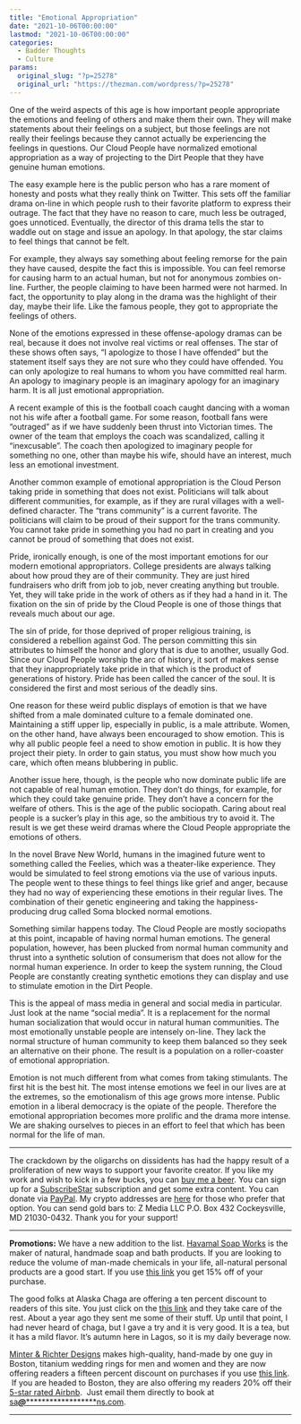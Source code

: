 ```yaml
---
title: "Emotional Appropriation"
date: "2021-10-06T00:00:00"
lastmod: "2021-10-06T00:00:00"
categories:
  - Badder Thoughts
  - Culture
params:
  original_slug: "?p=25278"
  original_url: "https://thezman.com/wordpress/?p=25278"
---
```


One of the weird aspects of this age is how important people appropriate
the emotions and feeling of others and make them their own. They will
make statements about their feelings on a subject, but those feelings
are not really their feelings because they cannot actually be
experiencing the feelings in questions. Our Cloud People have normalized
emotional appropriation as a way of projecting to the Dirt People that
they have genuine human emotions.

The easy example here is the public person who has a rare moment of
honesty and posts what they really think on Twitter. This sets off the
familiar drama on-line in which people rush to their favorite platform
to express their outrage. The fact that they have no reason to care,
much less be outraged, goes unnoticed. Eventually, the director of this
drama tells the star to waddle out on stage and issue an apology. In
that apology, the star claims to feel things that cannot be felt.

For example, they always say something about feeling remorse for the
pain they have caused, despite the fact this is impossible. You can feel
remorse for causing harm to an actual human, but not for anonymous
zombies on-line. Further, the people claiming to have been harmed were
not harmed. In fact, the opportunity to play along in the drama was the
highlight of their day, maybe their life. Like the famous people, they
got to appropriate the feelings of others.

None of the emotions expressed in these offense-apology dramas can be
real, because it does not involve real victims or real offenses. The
star of these shows often says, “I apologize to those I have offended”
but the statement itself says they are not sure who they could have
offended. You can only apologize to real humans to whom you have
committed real harm. An apology to imaginary people is an imaginary
apology for an imaginary harm. It is all just emotional appropriation.

A recent example of this is the football coach caught dancing with a
woman not his wife after a football game. For some reason, football fans
were “outraged” as if we have suddenly been thrust into Victorian times.
The owner of the team that employs the coach was scandalized, calling it
“inexcusable”. The coach then apologized to imaginary people for
something no one, other than maybe his wife, should have an interest,
much less an emotional investment.

Another common example of emotional appropriation is the Cloud Person
taking pride in something that does not exist. Politicians will talk
about different communities, for example, as if they are rural villages
with a well-defined character. The “trans community” is a current
favorite. The politicians will claim to be proud of their support for
the trans community. You cannot take pride in something you had no part
in creating and you cannot be proud of something that does not exist.

Pride, ironically enough, is one of the most important emotions for our
modern emotional appropriators. College presidents are always talking
about how proud they are of their community. They are just hired
fundraisers who drift from job to job, never creating anything but
trouble. Yet, they will take pride in the work of others as if they had
a hand in it. The fixation on the sin of pride by the Cloud People is
one of those things that reveals much about our age.

The sin of pride, for those deprived of proper religious training, is
considered a rebellion against God. The person committing this sin
attributes to himself the honor and glory that is due to another,
usually God. Since our Cloud People worship the arc of history, it sort
of makes sense that they inappropriately take pride in that which is the
product of generations of history. Pride has been called the cancer of
the soul. It is considered the first and most serious of the deadly
sins.

One reason for these weird public displays of emotion is that we have
shifted from a male dominated culture to a female dominated one.
Maintaining a stiff upper lip, especially in public, is a male
attribute. Women, on the other hand, have always been encouraged to show
emotion. This is why all public people feel a need to show emotion in
public. It is how they project their piety. In order to gain status, you
must show how much you care, which often means blubbering in public.

Another issue here, though, is the people who now dominate public life
are not capable of real human emotion. They don’t do things, for
example, for which they could take genuine pride. They don’t have a
concern for the welfare of others. This is the age of the public
sociopath. Caring about real people is a sucker’s play in this age, so
the ambitious try to avoid it. The result is we get these weird dramas
where the Cloud People appropriate the emotions of others.

In the novel Brave New World, humans in the imagined future went to
something called the Feelies, which was a theater-like experience. They
would be simulated to feel strong emotions via the use of various
inputs. The people went to these things to feel things like grief and
anger, because they had no way of experiencing these emotions in their
regular lives. The combination of their genetic engineering and taking
the happiness-producing drug called Soma blocked normal emotions.

Something similar happens today. The Cloud People are mostly sociopaths
at this point, incapable of having normal human emotions. The general
population, however, has been plucked from normal human community and
thrust into a synthetic solution of consumerism that does not allow for
the normal human experience. In order to keep the system running, the
Cloud People are constantly creating synthetic emotions they can display
and use to stimulate emotion in the Dirt People.

This is the appeal of mass media in general and social media in
particular. Just look at the name “social media”. It is a replacement
for the normal human socialization that would occur in natural human
communities. The most emotionally unstable people are intensely on-line.
They lack the normal structure of human community to keep them balanced
so they seek an alternative on their phone. The result is a population
on a roller-coaster of emotional appropriation.

Emotion is not much different from what comes from taking stimulants.
The first hit is the best hit. The most intense emotions we feel in our
lives are at the extremes, so the emotionalism of this age grows more
intense. Public emotion in a liberal democracy is the opiate of the
people. Therefore the emotional appropriation becomes more prolific and
the drama more intense. We are shaking ourselves to pieces in an effort
to feel that which has been normal for the life of man.

------------------------------------------------------------------------

The crackdown by the oligarchs on dissidents has had the happy result of
a proliferation of new ways to support your favorite creator. If you
like my work and wish to kick in a few bucks, you can
<a href="https://www.buymeacoffee.com/mujolulu" rel="noopener"
target="_blank">buy me a beer</a>. You can sign up for a
<a href="https://www.subscribestar.com/the-z-blog" rel="noopener"
target="_blank">SubscribeStar</a> subscription and get some extra
content. You can donate via <a
href="https://www.paypal.com/donate/?cmd=_s-xclick&amp;hosted_button_id=UDAS2Q8JYA6CN&amp;source=url"
rel="noopener" target="_blank">PayPal</a>. My crypto addresses are
<a href="https://thezman.com/wordpress/?page_id=22713" rel="noopener"
target="_blank">here</a> for those who prefer that option. You can send
gold bars to: Z Media LLC P.O. Box 432 Cockeysville, MD 21030-0432.
Thank you for your support!

------------------------------------------------------------------------

**Promotions:** We have a new addition to the list.
<a href="https://havamalsoapworks.com/" rel="noopener"
target="_blank">Havamal Soap Works</a> is the maker of natural, handmade
soap and bath products. If you are looking to reduce the volume of
man-made chemicals in your life, all-natural personal products are a
good start. If you use
<a href="https://havamalsoapworks.com/discount/ZMAN" rel="noopener"
target="_blank">this link</a> you get 15% off of your purchase.

The good folks at Alaska Chaga are offering a ten percent discount to
readers of this site. You just click on the
<a href="https://alaskachaga.us/discount/ZMAN" rel="noopener noreferrer"
target="_blank">this link</a> and they take care of the rest. About a
year ago they sent me some of their stuff. Up until that point, I had
never heard of chaga, but I gave a try and it is very good. It is a tea,
but it has a mild flavor. It’s autumn here in Lagos, so it is my daily
beverage now.

<a href="https://www.minterandrichterdesigns.com/"
rel="noreferrer nofollow noopener" target="_blank">Minter &amp; Richter
Designs</a> makes high-quality, hand-made by one guy in Boston, titanium
wedding rings for men and women and they are now offering readers a
fifteen percent discount on purchases if you use
<a href="https://www.minterandrichterdesigns.com/discount/ZMAN"
rel="noreferrer nofollow noopener" target="_blank">this link</a>. 
 <span class="highlight"><span class="colour"><span class="font"><span class="size">If
you are headed to Boston, they are also offering my readers 20% off
their <a
href="https://www.airbnb.com/users/7988017/listings?user_id=7988017&amp;s=3"
rel="noopener noreferrer" target="_blank">5-star rated Airbnb</a>.  Just
email them directly to book at
<a href="mailto:sa***@*********************ns.com"
data-original-string="m5b+apRzxXfLPsklypMHXg==cb7FO8NJUL2kDRaLWynJuQBxraZZcEqoPwu6l0Jndu8nPV8YLsPkEXps6UMc8hio0cn"><span
class="apbct-email-encoder"
data-original-string="tXhJk0nu2tO91FDcASYWIA==cb7VkJpzlb7yS9s6rkJ2KSWW0FEvgv9C1PjcthIs1x0ggsFLhX5YggN7G+cczZTEQdr"
title="This contact has been encoded by Anti-Spam by CleanTalk. Click to decode. To finish the decoding make sure that JavaScript is enabled in your browser.">sa<span
class="apbct-blur">***</span>@<span
class="apbct-blur">*********************</span>ns.com</span></a>.</span></span></span></span>

------------------------------------------------------------------------
